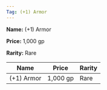 ```yaml
---
Tag: (+1) Armor
---
```


**Name:** (+1) Armor

**Price:** 1,000 gp

**Rarity:** Rare

| Name     | Price     | Rarity     |
| -------- | --------- | ---------- |
| (+1) Armor | 1,000 gp | Rare |
